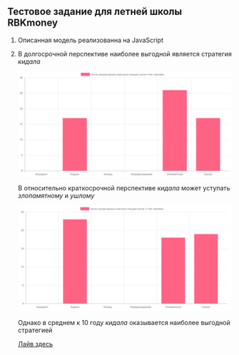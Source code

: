 ## Тестовое задание для летней школы RBKmoney

1.  Описанная модель реализованна на JavaScript
2.  В долгосрочной перспективе наиболее выгодной является стратегия _кидала_

    <p>
      <img src="screenshots/shortterm.png" width="600" />
      <p>В относительно краткосрочной перспективе <i>кидала</i> может уступать <i>злопамятному</i> и <i>ушлому</i></p>
    </p>

    <p>
      <img src="screenshots/longterm.png" width="600" />
      <p>Однако в среднем к 10 году <i>кидала</i> оказывается наиболее выгодной стратегией</p>
    </p>

    [Лайв здесь](https://rawgit.com/mihansweatpants/rbkmoney/master/index.html)
